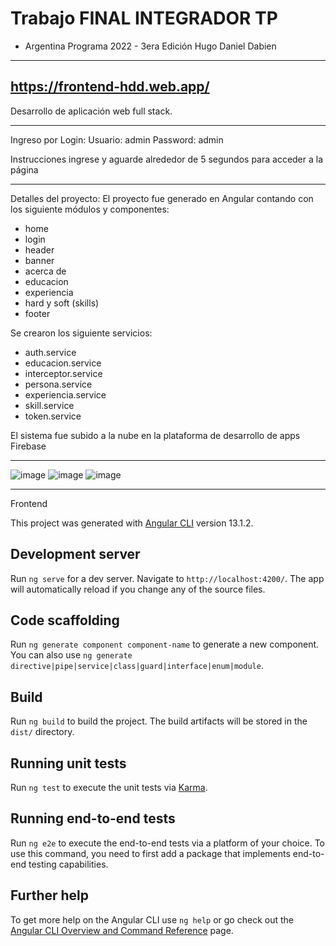 # Trabajo FINAL INTEGRADOR TP 
- Argentina Programa 2022 - 3era Edición
Hugo Daniel Dabien

-----------------------------------------------------------------
https://frontend-hdd.web.app/
-----------------------------------------------------------------


Desarrollo de aplicación web full stack.

----------------------------------------------------------------

Ingreso por Login: 
Usuario: admin
Password: admin

Instrucciones ingrese y aguarde alrededor de 5 segundos para acceder a la página

----------------------------------------------------------------

Detalles del proyecto:
El proyecto fue generado en Angular contando con los siguiente módulos y componentes:
 - home
 - login
 - header
 - banner
 - acerca de
 - educacion
 - experiencia
 - hard y soft (skills)
 - footer

Se crearon los siguiente servicios: 
- auth.service
- educacion.service
- interceptor.service
- persona.service
- experiencia.service
- skill.service
- token.service

El sistema fue subido a la nube en la plataforma de desarrollo de apps Firebase

----------------------------------------------------------------------







![image](https://user-images.githubusercontent.com/104176100/199209076-5af3c164-8cbb-4e7c-8ffd-8422d447c35e.png)
![image](https://user-images.githubusercontent.com/104176100/199209157-609d7fe2-854a-4642-b46f-b23290a7c653.png)
![image](https://user-images.githubusercontent.com/104176100/199209222-8eaaeaa9-1417-4189-9be1-db34f8562b27.png)



---------------------------------------------------------

Frontend

This project was generated with [Angular CLI](https://github.com/angular/angular-cli) version 13.1.2.

## Development server

Run `ng serve` for a dev server. Navigate to `http://localhost:4200/`. The app will automatically reload if you change any of the source files.

## Code scaffolding

Run `ng generate component component-name` to generate a new component. You can also use `ng generate directive|pipe|service|class|guard|interface|enum|module`.

## Build

Run `ng build` to build the project. The build artifacts will be stored in the `dist/` directory.

## Running unit tests

Run `ng test` to execute the unit tests via [Karma](https://karma-runner.github.io).

## Running end-to-end tests

Run `ng e2e` to execute the end-to-end tests via a platform of your choice. To use this command, you need to first add a package that implements end-to-end testing capabilities.

## Further help

To get more help on the Angular CLI use `ng help` or go check out the [Angular CLI Overview and Command Reference](https://angular.io/cli) page.
